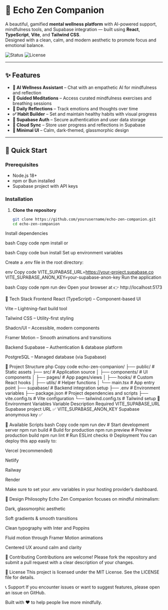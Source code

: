 # 🌿 Echo Zen Companion

A beautiful, gamified **mental wellness platform** with AI-powered support, mindfulness tools, and Supabase integration — built using **React**, **TypeScript**, **Vite**, and **Tailwind CSS**.  
Designed with a clean, calm, and modern aesthetic to promote focus and emotional balance.

![Status](https://img.shields.io/badge/Status-Active-success)
![License](https://img.shields.io/badge/License-MIT-blue)

---

## ✨ Features

- **🤖 AI Wellness Assistant** – Chat with an empathetic AI for mindfulness and reflection  
- **🧘 Guided Meditations** – Access curated mindfulness exercises and breathing sessions  
- **📝 Daily Reflections** – Track emotions and thoughts over time  
- **✅ Habit Builder** – Set and maintain healthy habits with visual progress  
- **🔐 Supabase Auth** – Secure authentication and user data storage  
- **💾 Cloud Sync** – Store user progress and reflections in Supabase  
- **🎨 Minimal UI** – Calm, dark-themed, glassmorphic design  

---

## 🚀 Quick Start

### Prerequisites

- Node.js 18+  
- npm or Bun installed  
- Supabase project with API keys

### Installation

1. **Clone the repository**
   ```bash
   git clone https://github.com/yourusername/echo-zen-companion.git
   cd echo-zen-companion
Install dependencies

bash
Copy code
npm install
or

bash
Copy code
bun install
Set up environment variables

Create a .env file in the root directory:

env
Copy code
VITE_SUPABASE_URL=https://your-project.supabase.co
VITE_SUPABASE_ANON_KEY=your-supabase-anon-key
Run the application

bash
Copy code
npm run dev
Open your browser at 👉 http://localhost:5173

🎨 Tech Stack
Frontend
React (TypeScript) – Component-based UI

Vite – Lightning-fast build tool

Tailwind CSS – Utility-first styling

Shadcn/UI – Accessible, modern components

Framer Motion – Smooth animations and transitions

Backend
Supabase – Authentication & database platform

PostgreSQL – Managed database (via Supabase)

📁 Project Structure
php
Copy code
echo-zen-companion/
├── public/                  # Static assets
├── src/                     # Application source
│   ├── components/          # UI components
│   ├── pages/               # App pages/views
│   ├── hooks/               # Custom React hooks
│   ├── utils/               # Helper functions
│   └── main.tsx             # App entry point
├── supabase/                # Backend integration setup
├── .env                     # Environment variables
├── package.json             # Project dependencies and scripts
├── vite.config.ts           # Vite configuration
└── tailwind.config.ts       # Tailwind setup
🔐 Environment Variables
Variable	Description	Required
VITE_SUPABASE_URL	Supabase project URL	✅
VITE_SUPABASE_ANON_KEY	Supabase anonymous key	✅

📝 Available Scripts
bash
Copy code
npm run dev        # Start development server
npm run build      # Build for production
npm run preview    # Preview production build
npm run lint       # Run ESLint checks
🌐 Deployment
You can deploy this app easily to:

Vercel (recommended)

Netlify

Railway

Render

Make sure to set your .env variables in your hosting provider’s dashboard.

🎨 Design Philosophy
Echo Zen Companion focuses on mindful minimalism:

Dark, glassmorphic aesthetic

Soft gradients & smooth transitions

Clean typography with Inter and Poppins

Fluid motion through Framer Motion animations

Centered UX around calm and clarity

🤝 Contributing
Contributions are welcome!
Please fork the repository and submit a pull request with a clear description of your changes.

📄 License
This project is licensed under the MIT License.
See the LICENSE file for details.

📞 Support
If you encounter issues or want to suggest features, please open an issue on GitHub.

Built with ❤️ to help people live more mindfully.
